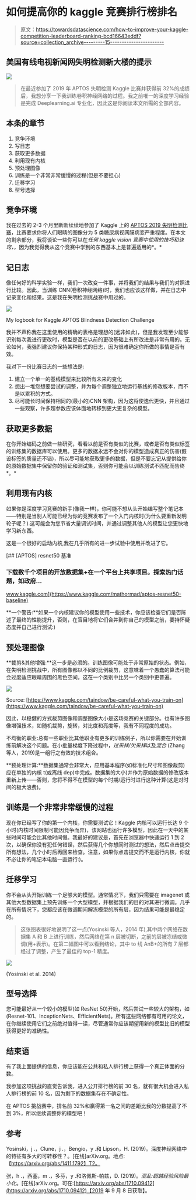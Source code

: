 # 如何提高你的 kaggle 竞赛排行榜排名

> 原文：<https://towardsdatascience.com/how-to-improve-your-kaggle-competition-leaderboard-ranking-bcd16643eddf?source=collection_archive---------15----------------------->

## 美国有线电视新闻网失明检测新大楼的提示

![](img/f3fbede4c5b1f96c7ddb911fcae8a45c.png)

> 在最近参加了 2019 年 APTOS 失明检测 Kaggle 比赛并获得前 32%的成绩后，我想分享一下我训练卷积神经网络的过程。我之前唯一的深度学习经验是完成 Deeplearning.ai 专业化，因此这是你阅读本文所需的全部内容。

## **本条的章节**

1.  竞争环境
2.  写日志
3.  获取更多数据
4.  利用现有内核
5.  预处理图像
6.  训练是一个非常非常缓慢的过程(但是不要担心)
7.  迁移学习
8.  型号选择

## 竞争环境

我在过去的 2-3 个月里断断续续地参加了 Kaggle 上的 [APTOS 2019 失明检测比赛](https://www.kaggle.com/c/aptos2019-blindness-detection)，比赛要求你将人们眼睛的图像分为 5 类糖尿病视网膜病变严重程度。在本文的剩余部分，我将谈论一些你可以在*任何 kaggle vision 竞赛中使用的技巧和诀窍，*，因为我觉得我从这个竞赛中学到的东西基本上是普遍适用的*。*

## 记日志

像任何好的科学实验一样，我们一次改变一件事，并将我们的结果与我们的对照进行比较。因此，当训练 CNN(卷积神经网络)时，我们也应该这样做，并在日志中记录变化和结果。这是我在失明检测挑战赛中用过的。

![](img/5e43a954708ae3c92fee65be6ada7324.png)

My logbook for Kaggle APTOS Blindness Detection Challenge

我并不声称我在这里使用的精确的表格是理想的(远非如此)，但是我发现至少能够识别每次我进行更改时，模型是否在以前的更改基础上有所改进是非常有用的。无论如何，我强烈建议你保持某种形式的日志，因为很难确定你所做的事情是否有效。

我对下一份比赛日志的一些想法是:

1.  建立一个单一的基线模型来比较所有未来的变化
2.  想出一堆您想要尝试的调整，并为每个调整独立地运行基线的修改版本，而不是以累积的方式。
3.  尽可能长时间保持相同的(最小的)CNN 架构，因为这将使迭代更快，并且通过一些观察，许多超参数应该体面地转移到更大更复杂的模型。

## 获取更多数据

在你开始编码之前做一些研究，看看以前是否有类似的比赛，或者是否有类似标签的训练集的数据库可以使用。更多的数据永远不会对你的模型造成真正的伤害(假设标签的质量还不错)，所以尽可能地获取更多的数据，但是不要忘记从提供给你的原始数据集中保留你的验证和测试集，否则你可能会以训练测试不匹配而告终*。*

## 利用现有内核

如果你是深度学习竞赛的新手(像我一样)，你可能不想从头开始编写整个笔记本——特别是当别人可能已经为你的竞赛发布了一个入门内核时(为什么要重新发明轮子呢？).这可能会为您节省大量调试时间，并通过调整其他人的模型让您更快地学习新东西。

这是一个很好的启动内核,我在几乎所有的进一步试验中使用并改进了它。

[](https://www.kaggle.com/mathormad/aptos-resnet50-baseline) [## [APTOS] resnet50 基准

### 下载数千个项目的开放数据集+在一个平台上共享项目。探索热门话题，如政府…

www.kaggle.com](https://www.kaggle.com/mathormad/aptos-resnet50-baseline) 

**一个警告:**如果一个内核建议你的模型使用一些技术，你应该检查它们是否陈述了最终的性能提升，否则，在盲目地将它们合并到你自己的模型之前，要持怀疑态度并自己进行测试:)

## 预处理图像

**裁剪&其他增强:**这一步是必须的。训练图像可能处于非常原始的状态。例如，在失明检测挑战中，所有图像都以不同的比例裁剪，这意味着一个愚蠢的算法可能会过度适应眼睛周围的黑色空间，这在一个类别中比另一个类别中更普遍。

![](img/efa7ac77cd44e6571c5bc45056322052.png)

Source: [https://www.kaggle.com/taindow/be-careful-what-you-train-on](https://www.kaggle.com/taindow/be-careful-what-you-train-on)

因此，以稳健的方式裁剪图像和调整图像大小是这场竞赛的关键部分。也有许多图像增强技术，如随机裁剪，旋转，对比度和亮度等，我有不同程度的成功。

不均衡的职业:总有一些职业比其他职业有更多的训练例子，所以你需要在开始训练前解决这个问题。在小批量梯度下降过程中，*过采样/欠采样*以及*混合* (Zhang 等人，2019)是一组行之有效的技术组合。

**预处理计算:**数据集通常会非常大，应用基本程序(如标准化尺寸和图像裁剪)应在单独的内核 t(或离线 dep)中完成。数据集的大小)并作为原始数据的修改版本重新上传——否则，您将不得不在模型的每个时期/运行时进行这种计算(这是对时间的极大浪费)。

## 训练是一个非常非常缓慢的过程

现在你已经写了你的第一个内核，你需要测试它！Kaggle 内核可以运行长达 9 个小时(内核时间限制可能因竞争而异)，该网站也运行许多模型，因此在一天中的某些时间可能会比其他时间慢。我最好的建议是，首先在浏览器中快速运行 1 到 2 次，以确保你没有犯任何错误，然后获得几个你想同时测试的想法，然后点击提交所有想法，几个小时后再回来检查。注意，如果你点击提交而不是运行内核，你就不必让你的笔记本电脑一直运行:)。

## 迁移学习

你不会从头开始训练一个足够大的模型。通常情况下，我们只需要在 imagenet 或其他大型数据集上预先训练一个大型模型，并根据我们的目的对其进行微调。几乎在所有情况下，您都应该在微调期间解冻模型的所有层，因为结果可能是最稳定的。

> 这张图表很好地说明了这一点(Yosinski 等人，2014 年),其中两个网络在数据集 A 和 B 上进行训练，然后网络在第 n 层被切断，之前的层被冻结或微调(用+表示)。在第二幅图中可以看到结论，其中 to 线 AnB+的所有 7 层都经过了调整，产生了最佳的 top-1 精度。

![](img/2e4f9fb6b471cf905d7872854efde6fc.png)

(Yosinski et al. 2014)

## 型号选择

您可能最好从一个较小的模型(如 ResNet 50)开始，然后尝试一些较大的架构，如(Resnet-101、InceptionNets、EfficientNets)。所有这些网络都有可用的论文，在你继续使用它们之前绝对值得一读，尽管通常你应该期望用新的模型比旧的模型获得更好的准确性。

## 结束语

有了我上面提供的信息，你应该能在公共和私人排行榜上获得一个真正体面的分数。

我参加这项挑战的直觉告诉我，进入公开排行榜的前 30 名，就有很大机会进入私人排行榜的前 10 名，因为剩下的数据集存在不确定性。

在 APTOS 挑战赛中，排名前 32%和赢得第一名之间的差距比我的分数提高了不到 3%，所以继续调整你的模型吧！

## 参考

Yosinski，j .，Clune，j .，Bengio，y .和 Lipson，H. (2019)。深度神经网络中的特征有多大的可转移性？。[在线]arXiv.org。地点:【https://arxiv.org/abs/1411.1792】T2。

张，h .，西塞，m .，多芬，y .和洛佩斯-帕兹，D. (2019)。*混乱:超越经验风险最小化*。[在线]arXiv.org。可在:[https://arxiv.org/abs/1710.09412](https://arxiv.org/abs/1710.09412)【2019 年 9 月 8 日获取】。